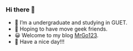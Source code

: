 ### Hi there 👋

- 🔭 I’m a undergraduate and studying in GUET.
- 👯 Hoping to have move geek friends.
- 😀 Welcome to my blog [MrGo123](https://zy68.top).
- 💪 Have a nice day!!!

<!--
**MrGo123/MrGo123** is a ✨ _special_ ✨ repository because its `README.md` (this file) appears on your GitHub profile.

Here are some ideas to get you started:

- 🔭 I’m currently working on ...
- 🌱 I’m currently learning ...
- 👯 I’m looking to collaborate on ...
- 🤔 I’m looking for help with ...
- 💬 Ask me about ...
- 📫 How to reach me: ...
- 😄 Pronouns: ...
- ⚡ Fun fact: ...
-->
